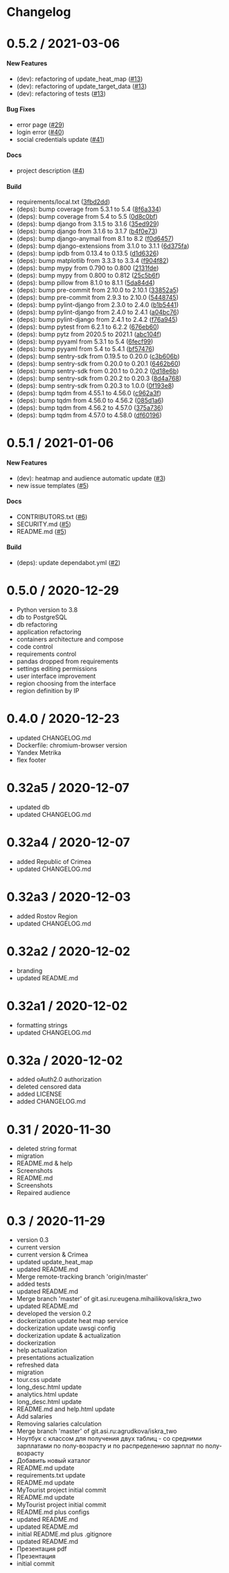 Changelog
=========

0.5.2 / 2021-03-06
==================

#### New Features
* (dev): refactoring of update_heat_map ([#13](https://github.com/eugena/my_tourist/issues/13))
* (dev): refactoring of update_target_data ([#13](https://github.com/eugena/my_tourist/issues/13))
* (dev): refactoring of tests ([#13](https://github.com/eugena/my_tourist/issues/13))

#### Bug Fixes
* error page ([#29](https://github.com/eugena/my_tourist/issues/29))
* login error ([#40](https://github.com/eugena/my_tourist/issues/40))
* social credentials update ([#41](https://github.com/eugena/my_tourist/issues/41))


#### Docs
* project description ([#4](https://github.com/eugena/my_tourist/issues/4))

#### Build
* requirements/local.txt ([3fbd2dd](https://github.com/eugena/my_tourist/commit/3fbd2dd))
* (deps): bump coverage from 5.3.1 to 5.4 ([8f6a334](https://github.com/eugena/my_tourist/commit/8f6a334))
* (deps): bump coverage from 5.4 to 5.5 ([0d8c0bf](https://github.com/eugena/my_tourist/commit/0d8c0bf))
* (deps): bump django from 3.1.5 to 3.1.6 ([35ed929](https://github.com/eugena/my_tourist/commit/35ed929))
* (deps): bump django from 3.1.6 to 3.1.7 ([b4f0e73](https://github.com/eugena/my_tourist/commit/b4f0e73))
* (deps): bump django-anymail from 8.1 to 8.2 ([f0d6457](https://github.com/eugena/my_tourist/commit/f0d6457))
* (deps): bump django-extensions from 3.1.0 to 3.1.1 ([6d375fa](https://github.com/eugena/my_tourist/commit/6d375fa))
* (deps): bump ipdb from 0.13.4 to 0.13.5 ([d1d6326](https://github.com/eugena/my_tourist/commit/d1d6326))
* (deps): bump matplotlib from 3.3.3 to 3.3.4 ([f904f82](https://github.com/eugena/my_tourist/commit/f904f82))
* (deps): bump mypy from 0.790 to 0.800 ([2131fde](https://github.com/eugena/my_tourist/commit/2131fde))
* (deps): bump mypy from 0.800 to 0.812 ([25c5b6f](https://github.com/eugena/my_tourist/commit/25c5b6f))
* (deps): bump pillow from 8.1.0 to 8.1.1 ([5da84d4](https://github.com/eugena/my_tourist/commit/5da84d4))
* (deps): bump pre-commit from 2.10.0 to 2.10.1 ([33852a5](https://github.com/eugena/my_tourist/commit/33852a5))
* (deps): bump pre-commit from 2.9.3 to 2.10.0 ([5448745](https://github.com/eugena/my_tourist/commit/5448745))
* (deps): bump pylint-django from 2.3.0 to 2.4.0 ([b1b5441](https://github.com/eugena/my_tourist/commit/b1b5441))
* (deps): bump pylint-django from 2.4.0 to 2.4.1 ([a04bc76](https://github.com/eugena/my_tourist/commit/a04bc76))
* (deps): bump pylint-django from 2.4.1 to 2.4.2 ([f76a945](https://github.com/eugena/my_tourist/commit/f76a945))
* (deps): bump pytest from 6.2.1 to 6.2.2 ([676eb60](https://github.com/eugena/my_tourist/commit/676eb60))
* (deps): bump pytz from 2020.5 to 2021.1 ([abc104f](https://github.com/eugena/my_tourist/commit/abc104f))
* (deps): bump pyyaml from 5.3.1 to 5.4 ([6fecf99](https://github.com/eugena/my_tourist/commit/6fecf99))
* (deps): bump pyyaml from 5.4 to 5.4.1 ([bf57476](https://github.com/eugena/my_tourist/commit/bf57476))
* (deps): bump sentry-sdk from 0.19.5 to 0.20.0 ([c3b606b](https://github.com/eugena/my_tourist/commit/c3b606b))
* (deps): bump sentry-sdk from 0.20.0 to 0.20.1 ([6462b60](https://github.com/eugena/my_tourist/commit/6462b60))
* (deps): bump sentry-sdk from 0.20.1 to 0.20.2 ([0d18e6b](https://github.com/eugena/my_tourist/commit/0d18e6b))
* (deps): bump sentry-sdk from 0.20.2 to 0.20.3 ([8d4a768](https://github.com/eugena/my_tourist/commit/8d4a768))
* (deps): bump sentry-sdk from 0.20.3 to 1.0.0 ([0f193e8](https://github.com/eugena/my_tourist/commit/0f193e8))
* (deps): bump tqdm from 4.55.1 to 4.56.0 ([c962a3f](https://github.com/eugena/my_tourist/commit/c962a3f))
* (deps): bump tqdm from 4.56.0 to 4.56.2 ([085d1a6](https://github.com/eugena/my_tourist/commit/085d1a6))
* (deps): bump tqdm from 4.56.2 to 4.57.0 ([375a736](https://github.com/eugena/my_tourist/commit/375a736))
* (deps): bump tqdm from 4.57.0 to 4.58.0 ([df60196](https://github.com/eugena/my_tourist/commit/df60196))

0.5.1 / 2021-01-06
==================

#### New Features

* (dev): heatmap and audience automatic update ([#3](https://github.com/eugena/my_tourist/issues/3))
* new issue templates ([#5](https://github.com/eugena/my_tourist/issues/5))

#### Docs

* CONTRIBUTORS.txt ([#6](https://github.com/eugena/my_tourist/issues/6))
* SECURITY.md ([#5](https://github.com/eugena/my_tourist/issues/5))
* README.md ([#5](https://github.com/eugena/my_tourist/issues/5))

#### Build

* (deps): update dependabot.yml ([#2](https://github.com/eugena/my_tourist/issues/2))

0.5.0 / 2020-12-29
==================

  * Python version to 3.8
  * db to PostgreSQL
  * db refactoring
  * application refactoring
  * containers architecture and compose
  * code control
  * requirements control
  * pandas dropped from requirements
  * settings editing permissions
  * user interface improvement
  * region choosing from the interface
  * region definition by IP

0.4.0 / 2020-12-23
==================

  * updated CHANGELOG.md
  * Dockerfile: chromium-browser version
  * Yandex Metrika
  * flex footer

0.32a5 / 2020-12-07
==================

  * updated db
  * updated CHANGELOG.md

0.32a4 / 2020-12-07
===================

  * added Republic of Crimea
  * updated CHANGELOG.md

0.32a3 / 2020-12-03
===================

  * added Rostov Region
  * updated CHANGELOG.md

0.32a2 / 2020-12-02
===================

  * branding
  * updated README.md

0.32a1 / 2020-12-02
===================

  * formatting strings
  * updated CHANGELOG.md

0.32a / 2020-12-02
==================

  * added oAuth2.0 authorization
  * deleted censored data
  * added LICENSE
  * added CHANGELOG.md

0.31 / 2020-11-30
=================

  * deleted string format
  * migration
  * README.md & help
  * Screenshots
  * README.md
  * Screenshots
  * Repaired audience

0.3 / 2020-11-29
================

  * version 0.3
  * current version
  * current version & Crimea
  * updated update_heat_map
  * updated README.md
  * Merge remote-tracking branch 'origin/master'
  * added tests
  * updated README.md
  * Merge branch 'master' of git.asi.ru:eugena.mihailikova/iskra_two
  * updated README.md
  * developed the version 0.2
  * dockerization update heat map service
  * dockerization update uwsgi config
  * dockerization update & actualization
  * dockerization
  * help actualization
  * presentations actualization
  * refreshed data
  * migration
  * tour.css update
  * long_desc.html update
  * analytics.html update
  * long_desc.html update
  * README.md and help.html update
  * Add salaries
  * Removing salaries calculation
  * Merge branch 'master' of git.asi.ru:agrudkova/iskra_two
  * Ноутбук с классом для получения двух таблиц - со средними зарплатами по полу-возрасту и по распределению зарплат по полу-возрасту
  * Добавить новый каталог
  * README.md update
  * requirements.txt update
  * README.md update
  * MyTourist project initial commit
  * README.md update
  * MyTourist project initial commit
  * README.md plus configs
  * updated README.md
  * updated README.md
  * initial README.md plus .gitignore
  * updated README.md
  * Презентация pdf
  * Презентация
  * initial commit
